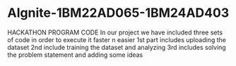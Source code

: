 # AIgnite-1BM22AD065-1BM24AD403
HACKATHON PROGRAM CODE
In our project we have included three sets of code in order to execute it faster n easier 
1st part includes uploading the dataset
2nd include training the dataset and analyzing
3rd includes solving the problem statement and adding some ideas
